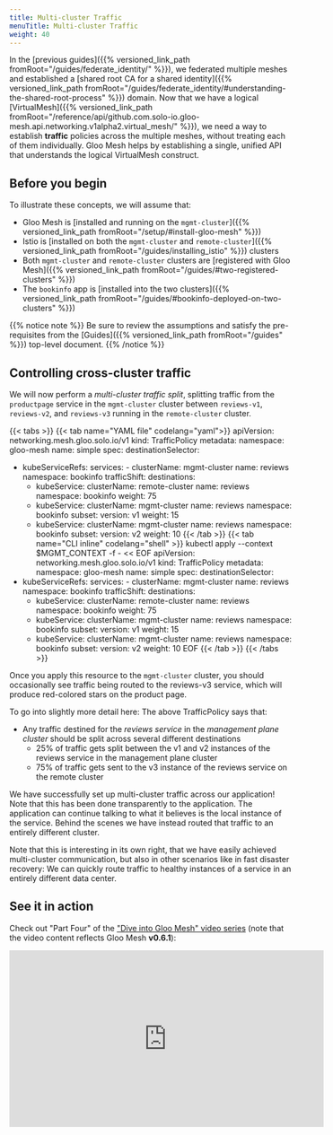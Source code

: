 ```yaml
---
title: Multi-cluster Traffic
menuTitle: Multi-cluster Traffic
weight: 40
---
```


In the [previous guides]({{% versioned_link_path fromRoot="/guides/federate_identity/" %}}), we federated multiple meshes and established a [shared root CA for a shared identity]({{% versioned_link_path fromRoot="/guides/federate_identity/#understanding-the-shared-root-process" %}}) domain. Now that we have a logical [VirtualMesh]({{% versioned_link_path fromRoot="/reference/api/github.com.solo-io.gloo-mesh.api.networking.v1alpha2.virtual_mesh/" %}}), we need a way to establish **traffic** policies across the multiple meshes, without treating each of them individually. Gloo Mesh helps by establishing a single, unified API that understands the logical VirtualMesh construct.

## Before you begin
To illustrate these concepts, we will assume that:

* Gloo Mesh is [installed and running on the `mgmt-cluster`]({{% versioned_link_path fromRoot="/setup/#install-gloo-mesh" %}})
* Istio is [installed on both the `mgmt-cluster` and `remote-cluster`]({{% versioned_link_path fromRoot="/guides/installing_istio" %}}) clusters
* Both `mgmt-cluster` and `remote-cluster` clusters are [registered with Gloo Mesh]({{% versioned_link_path fromRoot="/guides/#two-registered-clusters" %}})
* The `bookinfo` app is [installed into the two clusters]({{% versioned_link_path fromRoot="/guides/#bookinfo-deployed-on-two-clusters" %}})


{{% notice note %}}
Be sure to review the assumptions and satisfy the pre-requisites from the [Guides]({{% versioned_link_path fromRoot="/guides" %}}) top-level document.
{{% /notice %}}

## Controlling cross-cluster traffic

We will now perform a *multi-cluster traffic split*, splitting traffic from the `productpage` service in the `mgmt-cluster` cluster between `reviews-v1`, `reviews-v2`, and `reviews-v3` running in the `remote-cluster` cluster.

{{< tabs >}}
{{< tab name="YAML file" codelang="yaml">}}
apiVersion: networking.mesh.gloo.solo.io/v1
kind: TrafficPolicy
metadata:
  namespace: gloo-mesh
  name: simple
spec:
  destinationSelector:
  - kubeServiceRefs:
      services:
        - clusterName: mgmt-cluster
          name: reviews
          namespace: bookinfo
  trafficShift:
    destinations:
      - kubeService:
          clusterName: remote-cluster
          name: reviews
          namespace: bookinfo
        weight: 75
      - kubeService:
          clusterName: mgmt-cluster
          name: reviews
          namespace: bookinfo
          subset:
            version: v1
        weight: 15
      - kubeService:
          clusterName: mgmt-cluster
          name: reviews
          namespace: bookinfo
          subset:
            version: v2
        weight: 10
{{< /tab >}}
{{< tab name="CLI inline" codelang="shell" >}}
kubectl apply --context $MGMT_CONTEXT -f - << EOF
apiVersion: networking.mesh.gloo.solo.io/v1
kind: TrafficPolicy
metadata:
  namespace: gloo-mesh
  name: simple
spec:
  destinationSelector:
  - kubeServiceRefs:
      services:
        - clusterName: mgmt-cluster
          name: reviews
          namespace: bookinfo
  trafficShift:
    destinations:
      - kubeService:
          clusterName: remote-cluster
          name: reviews
          namespace: bookinfo
        weight: 75
      - kubeService:
          clusterName: mgmt-cluster
          name: reviews
          namespace: bookinfo
          subset:
            version: v1
        weight: 15
      - kubeService:
          clusterName: mgmt-cluster
          name: reviews
          namespace: bookinfo
          subset:
            version: v2
        weight: 10
EOF
{{< /tab >}}
{{< /tabs >}}

Once you apply this resource to the `mgmt-cluster` cluster, you should occasionally see traffic being routed to the reviews-v3 service, which will produce red-colored stars on the product page.

To go into slightly more detail here: The above TrafficPolicy says that:

* Any traffic destined for the *reviews service* in the *management plane cluster* should be split across several different destinations
  * 25% of traffic gets split between the v1 and v2 instances of the reviews service in the management plane cluster
  * 75% of traffic gets sent to the v3 instance of the reviews service on the remote cluster

We have successfully set up multi-cluster traffic across our application! Note that this has been done transparently to the application. The application can continue talking to what it believes is the local instance of the service. Behind the scenes we have instead routed that traffic to an entirely different cluster. 

Note that this is interesting in its own right, that we have easily achieved multi-cluster communication, but also in other scenarios like in fast disaster recovery: We can quickly route traffic to healthy instances of a service in an entirely different data center.

## See it in action

Check out "Part Four" of the ["Dive into Gloo Mesh" video series](https://www.youtube.com/watch?v=4sWikVELr5M&list=PLBOtlFtGznBjr4E9xYHH9eVyiOwnk1ciK)
(note that the video content reflects Gloo Mesh <b>v0.6.1</b>):

<iframe width="560" height="315" src="https://www.youtube.com/embed/HAr1Mw1bxB4" frameborder="0" allow="accelerometer; autoplay; encrypted-media; gyroscope; picture-in-picture" allowfullscreen></iframe>

